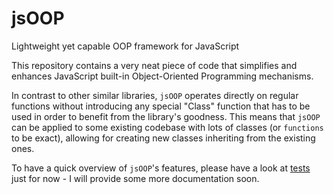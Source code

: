# jsOOP
Lightweight yet capable OOP framework for JavaScript

This repository contains a very neat piece of code that simplifies and enhances JavaScript built-in Object-Oriented Programming mechanisms.

In contrast to other similar libraries, `jsOOP` operates directly on regular functions without introducing any special "Class" function that has to be used in order to benefit from the library's goodness. This means that `jsOOP` can be applied to some existing codebase with lots of classes (or `functions` to be exact), allowing for creating new classes inheriting from the existing ones.

To have a quick overview of `jsOOP`'s features, please have a look at [tests](tests/tests.html) just for now - I will provide some more documentation soon.
